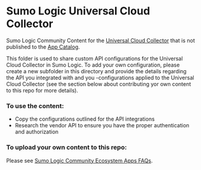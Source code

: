 # Sumo Logic Universal Cloud Collector
Sumo Logic Community Content for the [Universal Cloud Collector](https://help.sumologic.com/docs/send-data/hosted-collectors/cloud-to-cloud-integration-framework/config-based-source/) that is not published to the [App Catalog](https://help.sumologic.com/docs/integrations/).

This folder is used to share custom API configurations for the Universal Cloud Collector in Sumo Logic. To add your own configuration, please create a new subfolder in this directory and provide the details regarding the API you integrated with and you -configurations applied to the Universal Cloud Collector (see the section below about contributing yor own content to this repo for more details).

### To use the content:
- Copy the configurations outlined for the API integrations
- Research the vendor API to ensure you have the proper authentication and authorization

### To upload your own content to this repo:
Please see [Sumo Logic Community Ecosystem Apps FAQs](https://help.sumologic.com/docs/integrations/community-ecosystem-apps/#faq).